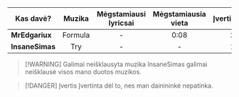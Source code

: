 | Kas davė?       |   Muzika   | Mėgstamiausi lyricsai | Mėgstamiausia vieta | Įvertinimas |
| --------------- |:----------:|:---------------------:|:-------------------:|:-----------:|
| **MrEdgariux**  | Formula | -                     | 0:08                | 2            |
| **InsaneSimas** | Try   | -                      | -                    | 1            |


> [!WARNING] Galimai neišklausyta muzika
> InsaneSimas galimai neišklausė visos mano duotos muzikos.


> [!DANGER] Įvertis
> Įvertinta dėl to, nes man dainininkė nepatinka.
